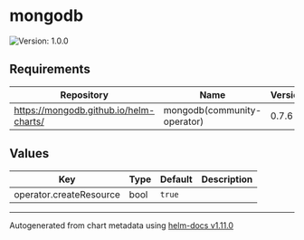# mongodb

![Version: 1.0.0](https://img.shields.io/badge/Version-1.0.0-informational?style=flat-square)

## Requirements

| Repository | Name | Version |
|------------|------|---------|
| https://mongodb.github.io/helm-charts/ | mongodb(community-operator) | 0.7.6 |

## Values

| Key | Type | Default | Description |
|-----|------|---------|-------------|
| operator.createResource | bool | `true` |  |

----------------------------------------------
Autogenerated from chart metadata using [helm-docs v1.11.0](https://github.com/norwoodj/helm-docs/releases/v1.11.0)
